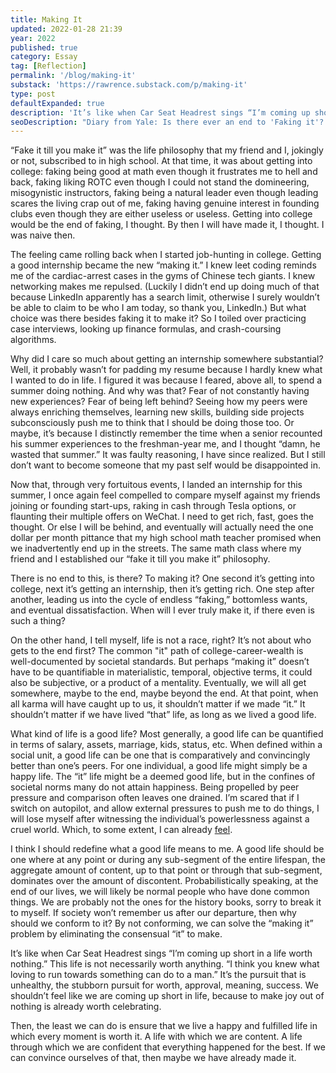 ```yaml
---
title: Making It
updated: 2022-01-28 21:39
year: 2022
published: true
category: Essay
tag: [Reflection]
permalink: '/blog/making-it'
substack: 'https://rawrence.substack.com/p/making-it'
type: post
defaultExpanded: true
description: 'It’s like when Car Seat Headrest sings “I’m coming up short in a life worth nothing.” This life is not necessarily worth anything. “I think you knew what loving to run towards something can do to a man.” It’s the pursuit that is unhealthy.'
seoDescription: "Diary from Yale: Is there ever an end to 'Faking it'? How will we ever know when we've made it? Even being at one of the best colleges in the country does not exempt one from the anxiety of greater accomplishments. But I would like to believe, that life is not a race."
---
```


“Fake it till you make it” was the life philosophy that my friend and I, jokingly or not, subscribed to in high school. At that time, it was about getting into college: faking being good at math even though it frustrates me to hell and back, faking liking ROTC even though I could not stand the domineering, misogynistic instructors, faking being a natural leader even though leading scares the living crap out of me, faking having genuine interest in founding clubs even though they are either useless or useless. Getting into college would be the end of faking, I thought. By then I will have made it, I thought. I was naive then.

The feeling came rolling back when I started job-hunting in college. Getting a good internship became the new “making it.” I knew leet coding reminds me of the cardiac-arrest cases in the gyms of Chinese tech giants. I knew networking makes me repulsed. (Luckily I didn’t end up doing much of that because LinkedIn apparently has a search limit, otherwise I surely wouldn’t be able to claim to be who I am today, so thank you, LinkedIn.) But what choice was there besides faking it to make it? So I toiled over practicing case interviews, looking up finance formulas, and crash-coursing algorithms.

Why did I care so much about getting an internship somewhere substantial? Well, it probably wasn’t for padding my resume because I hardly knew what I wanted to do in life. I figured it was because I feared, above all, to spend a summer doing nothing. And why was that? Fear of not constantly having new experiences? Fear of being left behind? Seeing how my peers were always enriching themselves, learning new skills, building side projects subconsciously push me to think that I should be doing those too. Or maybe, it’s because I distinctly remember the time when a senior recounted his summer experiences to the freshman-year me, and I thought “damn, he wasted that summer.” It was faulty reasoning, I have since realized. But I still don’t want to become someone that my past self would be disappointed in.

Now that, through very fortuitous events, I landed an internship for this summer, I once again feel compelled to compare myself against my friends joining or founding start-ups, raking in cash through Tesla options, or flaunting their multiple offers on WeChat. I need to get rich, fast, goes the thought. Or else I will be behind, and eventually will actually need the one dollar per month pittance that my high school math teacher promised when we inadvertently end up in the streets. The same math class where my friend and I established our “fake it till you make it” philosophy.

There is no end to this, is there? To making it? One second it’s getting into college, next it’s getting an internship, then it’s getting rich. One step after another, leading us into the cycle of endless “faking,” bottomless wants, and eventual dissatisfaction. When will I ever truly make it, if there even is such a thing?

On the other hand, I tell myself, life is not a race, right? It’s not about who gets to the end first? The common "it" path of college-career-wealth is well-documented by societal standards. But perhaps “making it” doesn’t have to be quantifiable in materialistic, temporal, objective terms, it could also be subjective, or a product of a mentality. Eventually, we will all get somewhere, maybe to the end, maybe beyond the end. At that point, when all karma will have caught up to us, it shouldn’t matter if we made “it.” It shouldn’t matter if we have lived “that” life, as long as we lived a good life.

What kind of life is a good life? Most generally, a good life can be quantified in terms of salary, assets, marriage, kids, status, etc. When defined within a social unit, a good life can be one that is comparatively and convincingly better than one’s peers. For one individual, a good life might simply be a happy life. The “it” life might be a deemed good life, but in the confines of societal norms many do not attain happiness. Being propelled by peer pressure and comparison often leaves one drained. I’m scared that if I switch on autopilot, and allow external pressures to push me to do things, I will lose myself after witnessing the individual’s powerlessness against a cruel world. Which, to some extent, I can already [feel](/blog/bye-bye-baby).

I think I should redefine what a good life means to me. A good life should be one where at any point or during any sub-segment of the entire lifespan, the aggregate amount of content, up to that point or through that sub-segment, dominates over the amount of discontent. Probabilistically speaking, at the end of our lives, we will likely be normal people who have done common things. We are probably not the ones for the history books, sorry to break it to myself. If society won’t remember us after our departure, then why should we conform to it? By not conforming, we can solve the “making it” problem by eliminating the consensual “it” to make.

It’s like when Car Seat Headrest sings “I’m coming up short in a life worth nothing.” This life is not necessarily worth anything. “I think you knew what loving to run towards something can do to a man.” It’s the pursuit that is unhealthy, the stubborn pursuit for worth, approval, meaning, success. We shouldn’t feel like we are coming up short in life, because to make joy out of nothing is already worth celebrating.

Then, the least we can do is ensure that we live a happy and fulfilled life in which every moment is worth it. A life with which we are content. A life through which we are confident that everything happened for the best. If we can convince ourselves of that, then maybe we have already made it.
